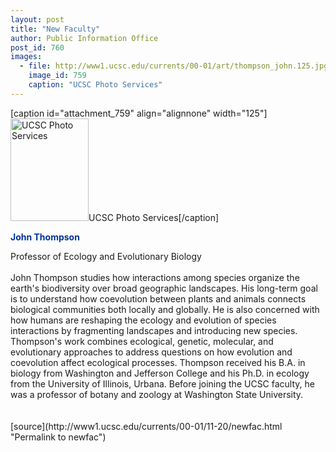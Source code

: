```yaml
---
layout: post
title: "New Faculty"
author: Public Information Office
post_id: 760
images:
  - file: http://www1.ucsc.edu/currents/00-01/art/thompson_john.125.jpg
    image_id: 759
    caption: "UCSC Photo Services"
---
```


[caption id="attachment_759" align="alignnone" width="125"]<a href="http://localhost/mysite/wp-content/uploads/2000/11/thompson_john.125.jpg"><img class="size-full wp-image-759" src="http://localhost/mysite/wp-content/uploads/2000/11/thompson_john.125.jpg" alt="UCSC Photo Services" width="125" height="164" /></a>UCSC Photo Services[/caption]
<p>
  <font color="#003399"><b>John Thompson</b></font><br>
</p>Professor of Ecology and Evolutionary Biology<br>
<br>
John Thompson studies how interactions among species organize the earth's biodiversity over broad geographic landscapes. His long-term goal is to understand how coevolution between plants and animals connects biological communities both locally and globally. He is also concerned with how humans are reshaping the ecology and evolution of species interactions by fragmenting landscapes and introducing new species. Thompson's work combines ecological, genetic, molecular, and evolutionary approaches to address questions on how evolution and coevolution affect ecological processes. Thompson received his B.A. in biology from Washington and Jefferson College and his Ph.D. in ecology from the University of Illinois, Urbana. Before joining the UCSC faculty, he was a professor of botany and zoology at Washington State University.<br>
<br>
<br>
[source](http://www1.ucsc.edu/currents/00-01/11-20/newfac.html "Permalink to newfac")
